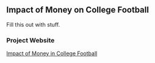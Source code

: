 ## Impact of Money on College Football

Fill this out with stuff.

### Project Website
[Impact of Money in College Football](https://nijastleo15.github.io/dataviscourse-pr-collegefootballviz/)
